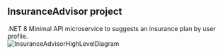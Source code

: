 ## InsuranceAdvisor project
.NET 8 Minimal API microservice to suggests an insurance plan by user profile.<br/>
![InsuranceAdvisorHighLevelDiagram](https://sabsfilho.github.io/dev/assets/img/InsuranceAdvisor.jpg)
